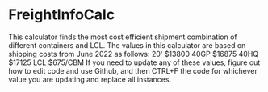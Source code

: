 # FreightInfoCalc
This calculator finds the most cost efficient shipment combination of different containers and LCL. 
The values in this calculator are based on shipping costs from June 2022 as follows:
  20' $13800
  40GP $16875
  40HQ $17125
  LCL $675/CBM
If you need to update any of these values, figure out how to edit code and use Github, and then CTRL+F the code for whichever value you are updating and replace all instances.

